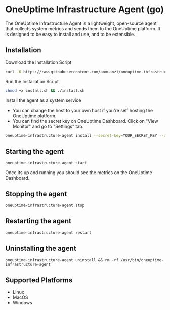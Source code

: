 # OneUptime Infrastructure Agent (go)

The OneUptime Infrastructure Agent is a lightweight, open-source agent that collects system metrics and sends them to the OneUptime platform. It is designed to be easy to install and use, and to be extensible.

## Installation

Download the Installation Script
```bash
curl -O https://raw.githubusercontent.com/anxuanzi/oneuptime-infrastructure-agent-go/main/install.sh
```

Run the Installation Script
```bash
chmod +x install.sh && ./install.sh
```

Install the agent as a system service
- You can change the host to your own host if you're self hosting the OneUptime platform. 
- You can find the secret key on OneUptime Dashboard. Click on "View Monitor" and go to "Settings" tab.
```bash
oneuptime-infrastructure-agent install --secret-key=YOUR_SECRET_KEY --oneuptime-url=https://oneuptime.com
```

## Starting the agent

```
oneuptime-infrastructure-agent start
```
Once its up and running you should see the metrics on the OneUptime Dashboard.

## Stopping the agent

```
oneuptime-infrastructure-agent stop
```

## Restarting the agent

```
oneuptime-infrastructure-agent restart
```

## Uninstalling the agent

```
oneuptime-infrastructure-agent uninstall && rm -rf /usr/bin/oneuptime-infrastructure-agent
```

## Supported Platforms

- Linux
- MacOS
- Windows